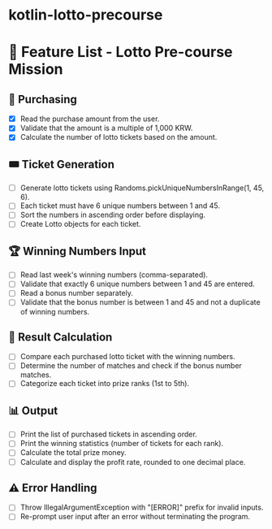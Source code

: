 # kotlin-lotto-precourse

# 🎯 Feature List - Lotto Pre-course Mission

## 🛒 Purchasing

- [x] Read the purchase amount from the user.
- [x] Validate that the amount is a multiple of 1,000 KRW.
- [x] Calculate the number of lotto tickets based on the amount.

## 🎟️ Ticket Generation

- [ ] Generate lotto tickets using Randoms.pickUniqueNumbersInRange(1, 45, 6).
- [ ] Each ticket must have 6 unique numbers between 1 and 45.
- [ ] Sort the numbers in ascending order before displaying.
- [ ] Create Lotto objects for each ticket.

## 🏆 Winning Numbers Input

- [ ] Read last week's winning numbers (comma-separated).
- [ ] Validate that exactly 6 unique numbers between 1 and 45 are entered.
- [ ] Read a bonus number separately.
- [ ] Validate that the bonus number is between 1 and 45 and not a duplicate of winning numbers.

## 🧮 Result Calculation

- [ ] Compare each purchased lotto ticket with the winning numbers.
- [ ] Determine the number of matches and check if the bonus number matches.
- [ ] Categorize each ticket into prize ranks (1st to 5th).

## 📊 Output

- [ ] Print the list of purchased tickets in ascending order.
- [ ] Print the winning statistics (number of tickets for each rank).
- [ ] Calculate the total prize money.
- [ ] Calculate and display the profit rate, rounded to one decimal place.

## ⚠️ Error Handling

- [ ] Throw IllegalArgumentException with "[ERROR]" prefix for invalid inputs.
- [ ] Re-prompt user input after an error without terminating the program.